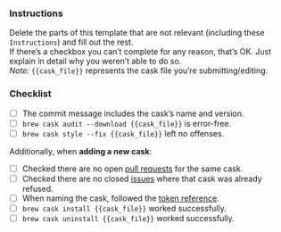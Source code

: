 ### Instructions

Delete the parts of this template that are not relevant (including these `Instructions`) and fill out the rest.  
If there’s a checkbox you can’t complete for any reason, that’s OK. Just explain in detail why you weren’t able to do so.  
*Note:* `{{cask_file}}` represents the cask file you’re submitting/editing.

### Checklist

- [ ] The commit message includes the cask’s name and version.
- [ ] `brew cask audit --download {{cask_file}}` is error-free.
- [ ] `brew cask style --fix {{cask_file}}` left no offenses.

Additionally, when **adding a new cask**:

- [ ] Checked there are no open [pull requests](https://github.com/caskroom/homebrew-eid/pulls) for the same cask.
- [ ] Checked there are no closed [issues](https://github.com/caskroom/homebrew-eid/issues) where that cask was already refused.
- [ ] When naming the cask, followed the [token reference](https://github.com/caskroom/homebrew-cask/blob/master/doc/cask_language_reference/token_reference.md).
- [ ] `brew cask install {{cask_file}}` worked successfully.
- [ ] `brew cask uninstall {{cask_file}}` worked successfully.
